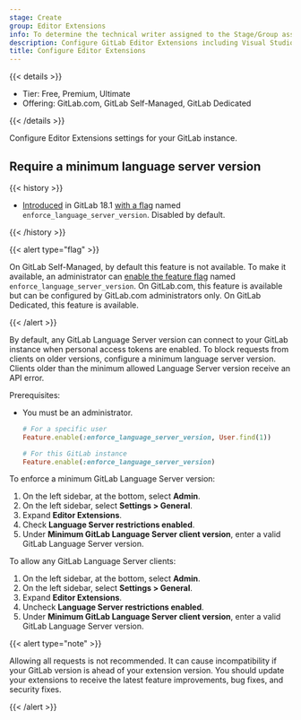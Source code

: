 ```yaml
---
stage: Create
group: Editor Extensions
info: To determine the technical writer assigned to the Stage/Group associated with this page, see https://handbook.gitlab.com/handbook/product/ux/technical-writing/#assignments
description: Configure GitLab Editor Extensions including Visual Studio Code, JetBrains IDEs, Visual Studio, Eclipse and Neovim.
title: Configure Editor Extensions
---
```


{{< details >}}

- Tier: Free, Premium, Ultimate
- Offering: GitLab.com, GitLab Self-Managed, GitLab Dedicated

{{< /details >}}

Configure Editor Extensions settings for your GitLab instance.

## Require a minimum language server version

{{< history >}}

- [Introduced](https://gitlab.com/gitlab-org/gitlab/-/issues/541744) in GitLab 18.1 [with a flag](../feature_flags/_index.md) named `enforce_language_server_version`. Disabled by default.

{{< /history >}}

{{< alert type="flag" >}}

On GitLab Self-Managed, by default this feature is not available. To make it available, an administrator can [enable the feature flag](../feature_flags/_index.md) named `enforce_language_server_version`.
On GitLab.com, this feature is available but can be configured by GitLab.com administrators only.
On GitLab Dedicated, this feature is available.

{{< /alert >}}

By default, any GitLab Language Server version can connect to your GitLab instance when
personal access tokens are enabled. To block requests from clients on older versions,
configure a minimum language server version. Clients older than the minimum allowed
Language Server version receive an API error.

Prerequisites:

- You must be an administrator.

  ```ruby
  # For a specific user
  Feature.enable(:enforce_language_server_version, User.find(1))

  # For this GitLab instance
  Feature.enable(:enforce_language_server_version)
  ```

To enforce a minimum GitLab Language Server version:

1. On the left sidebar, at the bottom, select **Admin**.
1. On the left sidebar, select **Settings > General**.
1. Expand **Editor Extensions**.
1. Check **Language Server restrictions enabled**.
1. Under **Minimum GitLab Language Server client version**, enter a valid GitLab Language Server version.

To allow any GitLab Language Server clients:

1. On the left sidebar, at the bottom, select **Admin**.
1. On the left sidebar, select **Settings > General**.
1. Expand **Editor Extensions**.
1. Uncheck **Language Server restrictions enabled**.
1. Under **Minimum GitLab Language Server client version**, enter a valid GitLab Language Server version.

{{< alert type="note" >}}

Allowing all requests is not recommended. It can cause incompatibility if your
GitLab version is ahead of your extension version. You should update your extensions
to receive the latest feature improvements, bug fixes, and security fixes.

{{< /alert >}}
